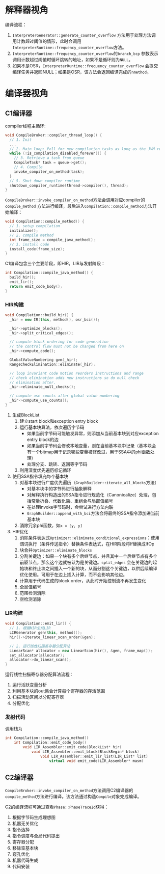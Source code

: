 # 解释器视角

编译流程：

1. `InterpreterGenerator::generate_counter_overflow`
   方法用于处理方法调用计数超过阈值的情形，此时会调用`InterpreterRuntime::frequency_counter_overflow`方法。
2. `InterpreterRuntime::frequency_counter_overflow`的`branch_bcp`
   参数表示调用计数超过阈值时循环跳转的地址，如果不是循环则为`NULL`。
3. 如果不是OSR，`InterpreterRuntime::frequency_counter_overflow`
   会提交编译任务并返回NULL；如果是OSR，该方法会返回编译完成的`nmethod`。

# 编译器视角

## C1编译器

compiler线程主循环:

```c++
void CompileBroker::compiler_thread_loop() {
  // 1. Init
  ...
  // 2. Main loop: Poll for new compilation tasks as long as the JVM runs.
  while (!is_compilation_disabled_forever()) {
    // 3. Retrieve a task from queue
    CompileTask* task = queue->get();
    // 4. Compile
    invoke_compiler_on_method(task);
  }
  // 5. Shut down compiler runtime
  shutdown_compiler_runtime(thread->compiler(), thread);
}
```

`CompileBroker::invoke_compiler_on_method`方法会调用对应compiler的`compile_method`
方法进行编译，最后进入`Compilation::compile_method`方法开始编译：

```c++
void Compilation::compile_method() {
  // 1. setup compilation
  initialize();
  // 2. compile method
  int frame_size = compile_java_method();
  // 3. install code
  install_code(frame_size);
}
```

C1编译包含三个主要阶段，即HIR，LIR与发射阶段：

```c++
int Compilation::compile_java_method() {
  build_hir();
  emit_lir();
  return emit_code_body();
}
```

### HIR构建

```c++
void Compilation::build_hir() {
  _hir = new IR(this, method(), osr_bci());

  _hir->optimize_blocks();
  _hir->split_critical_edges();

  // compute block ordering for code generation
  // the control flow must not be changed from here on
  _hir->compute_code();

  GlobalValueNumbering gvn(_hir);
  RangeCheckElimination::eliminate(_hir);

  // loop invariant code motion reorders instructions and range
  // check elimination adds new instructions so do null check
  // elimination after.
  _hir->eliminate_null_checks();

  // compute use counts after global value numbering
  _hir->compute_use_counts();
}
```

1. 生成BlockList
    1. 建立start block和exception entry block
    2. 运行基本块算法，依次遍历字节码
        - 如果当前字节码可能触发异常，则添加从当前基本块到对应exception entry block的边
        - 如果当前字节码会修改本地变量，则在当前基本块中记录（基本块会有一个bitmap用于记录哪些变量被修改过，用于SSA中的phi函数处理）
        - 处理分支、跳转、返回等字节码
    3. 利用深度优先遍历标记循环
2. 使用SSA指令填充每个基本块
    1. 对基本块进行广度优先遍历（`GraphBuilder::iterate_all_blocks`方法）
        - 对基本块中的字节码进行抽象解释
        - 对解释执行构造出的SSA指令进行规范化（Canonicalize）处理，包括常量折叠、代数化简、重组合与局部值编号
        - 在处理invoke字节码时，会尝试进行方法内联
        - `GraphBuilder::append_with_bci`方法会将最终的SSA指令添加进当前基本块
    2. 消除冗余phi函数，如`x = [y, y]`
3. HIR优化
    1. 消除条件表达式`Optimizer::eliminate_conditional_expressions`：使用谓词执行（条件传送指令）替换条件表达式，在HIR阶段将If替换成IfOp
    2. 块合并`Optimizer::eliminate_blocks`
    3. 分割关键边：如果一个块有多个后继节点，并且其中一个后继节点有多个前驱节点，那么这个边就被认为是关键边。`split_edges`
       会在关键边的起始块和终止块之间插入一个新的块，从而分割这个关键边，以供后续编译优化使用。可用于在边上插入计算，而不会影响其他边。
    4. 计算用于代码生成的block order，从此时开始控制流不再发生变化
    5. 全局值编号
    6. 范围检测消除
    7. 空检测消除

### LIR构建

```c++
void Compilation::emit_lir() {
  // 1. 根据HIR生成LIR  
  LIRGenerator gen(this, method());
  hir()->iterate_linear_scan_order(&gen);

  // 2. 运行线性扫描寄存器分配算法
  LinearScan* allocator = new LinearScan(hir(), &gen, frame_map());
  set_allocator(allocator);
  allocator->do_linear_scan();
}
```

运行线性扫描寄存器分配算法流程：
1. 运行活跃变量分析
2. 利用基本块的out集合计算每个寄存器的存活范围
3. 扫描活动区间以分配寄存器
4. 分配优化

### 发射代码

调用栈为
```c++
int Compilation::compile_java_method()
    int Compilation::emit_code_body()
        void LIR_Assembler::emit_code(BlockList* hir) 
            void LIR_Assembler::emit_block(BlockBegin* block)
                void LIR_Assembler::emit_lir_list(LIR_List* list) 
                    virtual void emit_code(LIR_Assembler* masm)
```

## C2编译器

`CompileBroker::invoke_compiler_on_method`方法调用C2编译器的`compile_method`方法进行编译，该方法通过构造`Compile`对象完成编译。

C2的编译流程可通过查看`Phase::PhaseTraceId`获得：

1. 根据字节码生成理想图
2. 机器无关优化
3. 指令选择
4. 指令调度与全局代码提出
5. 寄存器分配
6. 移除空基本块
7. 窥孔优化
8. 机器代码生成
9. 代码安装
